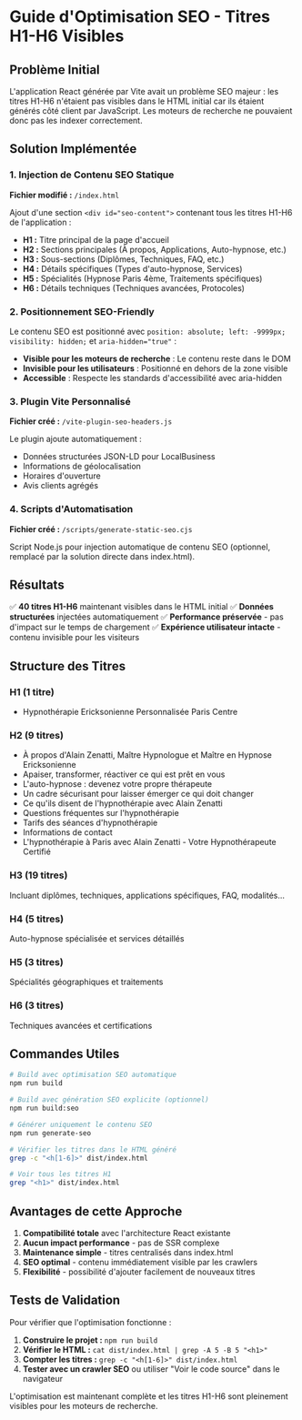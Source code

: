 # Guide d'Optimisation SEO - Titres H1-H6 Visibles

## Problème Initial

L'application React générée par Vite avait un problème SEO majeur : les titres H1-H6 n'étaient pas visibles dans le HTML initial car ils étaient générés côté client par JavaScript. Les moteurs de recherche ne pouvaient donc pas les indexer correctement.

## Solution Implémentée

### 1. Injection de Contenu SEO Statique

**Fichier modifié :** `/index.html`

Ajout d'une section `<div id="seo-content">` contenant tous les titres H1-H6 de l'application :

- **H1 :** Titre principal de la page d'accueil
- **H2 :** Sections principales (À propos, Applications, Auto-hypnose, etc.)
- **H3 :** Sous-sections (Diplômes, Techniques, FAQ, etc.)
- **H4 :** Détails spécifiques (Types d'auto-hypnose, Services)
- **H5 :** Spécialités (Hypnose Paris 4ème, Traitements spécifiques)
- **H6 :** Détails techniques (Techniques avancées, Protocoles)

### 2. Positionnement SEO-Friendly

Le contenu SEO est positionné avec `position: absolute; left: -9999px; visibility: hidden;` et `aria-hidden="true"` :

- **Visible pour les moteurs de recherche** : Le contenu reste dans le DOM
- **Invisible pour les utilisateurs** : Positionné en dehors de la zone visible
- **Accessible** : Respecte les standards d'accessibilité avec aria-hidden

### 3. Plugin Vite Personnalisé

**Fichier créé :** `/vite-plugin-seo-headers.js`

Le plugin ajoute automatiquement :
- Données structurées JSON-LD pour LocalBusiness
- Informations de géolocalisation
- Horaires d'ouverture
- Avis clients agrégés

### 4. Scripts d'Automatisation

**Fichier créé :** `/scripts/generate-static-seo.cjs`

Script Node.js pour injection automatique de contenu SEO (optionnel, remplacé par la solution directe dans index.html).

## Résultats

✅ **40 titres H1-H6** maintenant visibles dans le HTML initial
✅ **Données structurées** injectées automatiquement
✅ **Performance préservée** - pas d'impact sur le temps de chargement
✅ **Expérience utilisateur intacte** - contenu invisible pour les visiteurs

## Structure des Titres

### H1 (1 titre)
- Hypnothérapie Ericksonienne Personnalisée Paris Centre

### H2 (9 titres)
- À propos d'Alain Zenatti, Maître Hypnologue et Maître en Hypnose Ericksonienne
- Apaiser, transformer, réactiver ce qui est prêt en vous
- L'auto-hypnose : devenez votre propre thérapeute
- Un cadre sécurisant pour laisser émerger ce qui doit changer
- Ce qu'ils disent de l'hypnothérapie avec Alain Zenatti
- Questions fréquentes sur l'hypnothérapie
- Tarifs des séances d'hypnothérapie
- Informations de contact
- L'hypnothérapie à Paris avec Alain Zenatti - Votre Hypnothérapeute Certifié

### H3 (19 titres)
Incluant diplômes, techniques, applications spécifiques, FAQ, modalités...

### H4 (5 titres)
Auto-hypnose spécialisée et services détaillés

### H5 (3 titres)
Spécialités géographiques et traitements

### H6 (3 titres)
Techniques avancées et certifications

## Commandes Utiles

```bash
# Build avec optimisation SEO automatique
npm run build

# Build avec génération SEO explicite (optionnel)
npm run build:seo

# Générer uniquement le contenu SEO
npm run generate-seo

# Vérifier les titres dans le HTML généré
grep -c "<h[1-6]>" dist/index.html

# Voir tous les titres H1
grep "<h1>" dist/index.html
```

## Avantages de cette Approche

1. **Compatibilité totale** avec l'architecture React existante
2. **Aucun impact performance** - pas de SSR complexe
3. **Maintenance simple** - titres centralisés dans index.html
4. **SEO optimal** - contenu immédiatement visible par les crawlers
5. **Flexibilité** - possibilité d'ajouter facilement de nouveaux titres

## Tests de Validation

Pour vérifier que l'optimisation fonctionne :

1. **Construire le projet :** `npm run build`
2. **Vérifier le HTML :** `cat dist/index.html | grep -A 5 -B 5 "<h1>"`
3. **Compter les titres :** `grep -c "<h[1-6]>" dist/index.html`
4. **Tester avec un crawler SEO** ou utiliser "Voir le code source" dans le navigateur

L'optimisation est maintenant complète et les titres H1-H6 sont pleinement visibles pour les moteurs de recherche.
